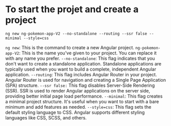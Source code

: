 # To start the projet and create a project 

`ng new ng-pokemon-app-V2 --no-standalone --routing --ssr false --minimal --style=css`

`ng new`: This is the command to create a new Angular project.
`ng-pokemon-app-V2`: This is the name you've given to your project. You can replace it with any name you prefer.
`--no-standalone`: This flag indicates that you don't want to create a standalone application. Standalone applications are typically used when you want to build a complete, independent Angular application.
`--routing`: This flag includes Angular Router in your project. Angular Router is used for navigation and creating a Single Page Application (SPA) structure.
`--ssr false:` This flag disables Server-Side Rendering (SSR). SSR is used to render Angular applications on the server side, providing better initial page load performance.
`--minimal`: This flag creates a minimal project structure. It's useful when you want to start with a bare minimum and add features as needed.
`--style=css`: This flag sets the default styling language to CSS. Angular supports different styling languages like CSS, SCSS, and others.
